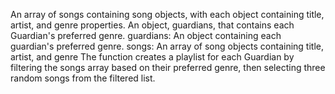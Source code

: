 An array of songs containing song objects, with each object containing title, artist, and genre properties.
An object, guardians, that contains each Guardian's preferred genre.
guardians: An object containing each guardian's preferred genre.
songs: An array of song objects containing title, artist, and genre
The function creates a playlist for each Guardian by filtering the songs array based on their preferred genre, then selecting three random songs from the filtered list.